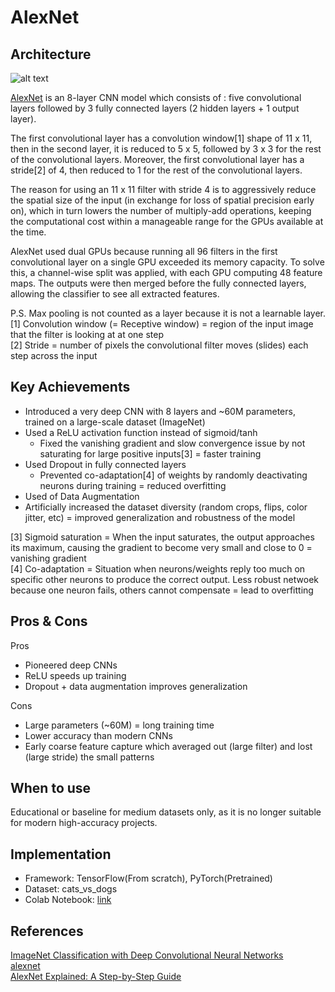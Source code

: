 # AlexNet

## Architecture

![alt text](https://github.com/khchu93/NoteImage/blob/main/AlexNet_Architecture.PNG?raw=true)

[AlexNet](https://proceedings.neurips.cc/paper_files/paper/2012/file/c399862d3b9d6b76c8436e924a68c45b-Paper.pdf) is an 8-layer CNN model which consists of : five convolutional layers followed by 3 fully connected layers (2 hidden layers + 1 output  layer). 

The first convolutional layer has a convolution window[1] shape of 11 x 11, then in the second layer, it is reduced to 5 x 5, followed by 3 x 3 for the rest of the convolutional layers. Moreover, the first convolutional layer has a stride[2] of 4, then reduced to 1 for the rest of the convolutional layers. 

The reason for using an 11 x 11 filter with stride 4 is to aggressively reduce the spatial size of the input (in exchange for loss of spatial precision early on), which in turn lowers the number of multiply-add operations, keeping the computational cost within a manageable range for the GPUs available at the time.

AlexNet used dual GPUs because running all 96 filters in the first convolutional layer on a single GPU exceeded its memory capacity. To solve this, a channel-wise split was applied, with each GPU computing 48 feature maps. The outputs were then merged before the fully connected layers, allowing the classifier to see all extracted features.

P.S. Max pooling is not counted as a layer because it is not a learnable layer. <br>
[1] Convolution window (= Receptive window) = region of the input image that the filter is looking at at one step <br>
[2] Stride = number of pixels the convolutional filter moves (slides) each step across the input

## Key Achievements
- Introduced a very deep CNN with 8 layers and ~60M parameters, trained on a large-scale dataset (ImageNet)
- Used a ReLU activation function instead of sigmoid/tanh
  - Fixed the vanishing gradient and slow convergence issue by not saturating for large positive inputs[3] = faster training
- Used Dropout in fully connected layers
  - Prevented co-adaptation[4] of weights by randomly deactivating neurons during training = reduced overfitting
-  Used of Data Augmentation
  - Artificially increased the dataset diversity (random crops, flips, color jitter, etc) = improved generalization and robustness of the model

[3] Sigmoid saturation = When the input saturates, the output approaches its maximum, causing the gradient to become very small and close to 0 = vanishing gradient <br>
[4] Co-adaptation = Situation when neurons/weights reply too much on specific other neurons to produce the correct output. Less robust netwoek because one neuron fails, others cannot compensate = lead to overfitting
## Pros & Cons

Pros
- Pioneered deep CNNs
- ReLU speeds up training
- Dropout + data augmentation improves generalization

Cons
- Large parameters (~60M) = long training time
- Lower accuracy than modern CNNs
- Early coarse feature capture which averaged out (large filter) and lost (large stride) the small patterns

## When to use

Educational or baseline for medium datasets only, as it is no longer suitable for modern high-accuracy projects.

## Implementation
- Framework: TensorFlow(From scratch), PyTorch(Pretrained)
- Dataset: cats_vs_dogs
- Colab Notebook: [link](https://colab.research.google.com/drive/19sW2rFfWYrlRkSCoN3JnilZYJnX_GFiv#scrollTo=kAVwFTkUiE6a)

<!--
## Results
Training

Validation

Examples:
-->

## References
[ImageNet Classification with Deep Convolutional Neural Networks](https://proceedings.neurips.cc/paper_files/paper/2012/file/c399862d3b9d6b76c8436e924a68c45b-Paper.pdf) <br>
[alexnet](https://colab.research.google.com/github/d2l-ai/d2l-en-colab/blob/master/chapter_convolutional-modern/alexnet.ipynb#scrollTo=1a22e154) <br>
[AlexNet Explained: A Step-by-Step Guide](https://levelup.gitconnected.com/alexnet-explained-a-step-by-step-guide-93870b45126b)
